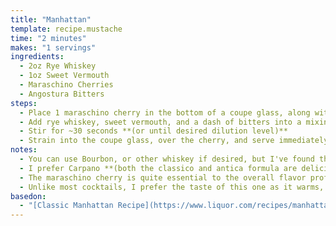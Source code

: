 ```yaml
---
title: "Manhattan"
template: recipe.mustache
time: "2 minutes"
makes: "1 servings"
ingredients:
  - 2oz Rye Whiskey
  - 1oz Sweet Vermouth
  - Maraschino Cherries
  - Angostura Bitters
steps:
  - Place 1 maraschino cherry in the bottom of a coupe glass, along with a few drops of the cherry syrup and set aside
  - Add rye whiskey, sweet vermouth, and a dash of bitters into a mixing glass with ice
  - Stir for ~30 seconds **(or until desired dilution level)**
  - Strain into the coupe glass, over the cherry, and serve immediately
notes:
  - You can use Bourbon, or other whiskey if desired, but I've found that Rye complements the vermouth and sweetness of the cherries best
  - I prefer Carpano **(both the classico and antica formula are delicious)** to other sweet vermouths
  - The maraschino cherry is quite essential to the overall flavor profile of this drink, so you have to use quality cherries **(no radioactive red ones)**. I like Luxardo, and find that adding a few drops of the cherry syrup helps accentuate the rest of the flavors in the glass.
  - Unlike most cocktails, I prefer the taste of this one as it warms, finding that it gets richer and more decadent tasting towards the end **(likely helped along by the cherry at the bottom)**.
basedon:
  - "[Classic Manhattan Recipe](https://www.liquor.com/recipes/manhattan-2/)"
---
```

